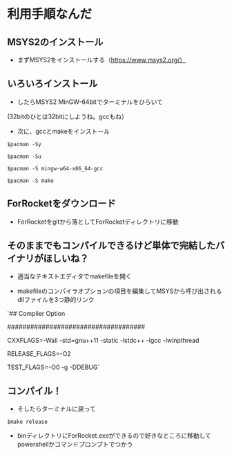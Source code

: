 # 利用手順なんだ

## MSYS2のインストール

* まずMSYS2をインストールする（https://www.msys2.org/）

## いろいろインストール

* したらMSYS2 MinGW-64bitでターミナルをひらいて

(32bitのひとは32bitにしようね。gccもね）

* 次に、gccとmakeをインストール

`$pacman -Sy`

`$pacman -Su`

`$pacman -S mingw-w64-x86_64-gcc`

`$pacman -S make`

## ForRocketをダウンロード

* ForRocketをgitから落としてForRocketディレクトリに移動

## そのままでもコンパイルできるけど単体で完結したバイナリがほしいね？

* 適当なテキストエディタでmakefileを開く

* makefileのコンパイラオプションの項目を編集してMSYSから呼び出されるdllファイルを3つ静的リンク

`## Compiler Option

####################################

CXXFLAGS=-Wall -std=gnu++11 -static -lstdc++ -lgcc -lwinpthread

RELEASE_FLAGS=-O2

TEST_FLAGS=-O0 -g -DDEBUG`

## コンパイル！

* そしたらターミナルに戻って

`$make release`

* binディレクトリにForRocket.exeができるので好きなところに移動してpowershellかコマンドプロンプトでつかう
